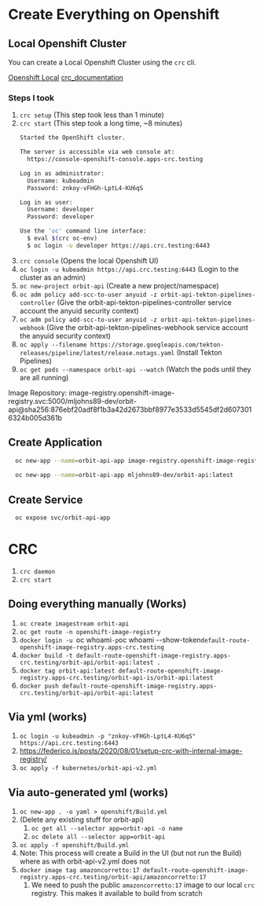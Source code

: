 # Create Everything on Openshift

## Local Openshift Cluster

You can create a Local Openshift Cluster using the `crc` cli.

[Openshift Local](https://console.redhat.com/openshift/create/local)
[crc_documentation](https://access.redhat.com/documentation/en-us/red_hat_openshift_local/2.18/html/getting_started_guide/installation_gsg)

### Steps I took
1. `crc setup`  (This step took less than 1 minute)
2. `crc start`  (This step took a long time, ~8 minutes)
    ```bash
    Started the OpenShift cluster.
    
    The server is accessible via web console at:
      https://console-openshift-console.apps-crc.testing
    
    Log in as administrator:
      Username: kubeadmin
      Password: znkoy-vFHGh-LptL4-KU6qS
    
    Log in as user:
      Username: developer
      Password: developer
    
    Use the 'oc' command line interface:
      $ eval $(crc oc-env)
      $ oc login -u developer https://api.crc.testing:6443
    ```
3. `crc console` (Opens the local Openshift UI)
4. `oc login -u kubeadmin https://api.crc.testing:6443` (Login to the cluster as an admin)
5. `oc new-project orbit-api` (Create a new project/namespace)
6. `oc adm policy add-scc-to-user anyuid -z orbit-api-tekton-pipelines-controller` (Give the orbit-api-tekton-pipelines-controller service account the anyuid security context)
7. `oc adm policy add-scc-to-user anyuid -z orbit-api-tekton-pipelines-webhook` (Give the orbit-api-tekton-pipelines-webhook service account the anyuid security context)
8. `oc apply --filename https://storage.googleapis.com/tekton-releases/pipeline/latest/release.notags.yaml` (Install Tekton Pipelines)
9. `oc get pods --namespace orbit-api --watch` (Watch the pods until they are all running)


Image Repository:
image-registry.openshift-image-registry.svc:5000/mljohns89-dev/orbit-api@sha256:876ebf20adf8f1b3a42d2673bbf8977e3533d5545df2d6073016324b005d361b


## Create Application

```bash
  oc new-app --name=orbit-api-app image-registry.openshift-image-registry.svc:5000/mljohns89-dev/orbit-api:latest
  
  oc new-app --name=orbit-api-app mljohns89-dev/orbit-api:latest
```

## Create Service

```bash
  oc expose svc/orbit-api-app
```

# CRC
1. `crc daemon`
2. `crc start`


## Doing everything manually (Works)
1. `oc create imagestream orbit-api`
2. `oc get route -n openshift-image-registry`
3. `docker login -u `oc whoami` -p `oc whoami --show-token` default-route-openshift-image-registry.apps-crc.testing `
4. `docker build -t default-route-openshift-image-registry.apps-crc.testing/orbit-api/orbit-api:latest .`
5. `docker tag orbit-api:latest default-route-openshift-image-registry.apps-crc.testing/orbit-api-is/orbit-api:latest`
6. `docker push default-route-openshift-image-registry.apps-crc.testing/orbit-api/orbit-api:latest`

## Via yml (works)
1. `oc login -u kubeadmin -p "znkoy-vFHGh-LptL4-KU6qS" https://api.crc.testing:6443`
2. https://federico.is/posts/2020/08/01/setup-crc-with-internal-image-registry/
3. `oc apply -f kubernetes/orbit-api-v2.yml`

## Via auto-generated yml (works)
1. `oc new-app . -o yaml > openshift/Build.yml`
2. (Delete any existing stuff for orbit-api)
   1. `oc get all --selector app=orbit-api -o name`
   2. `oc delete all --selector app=orbit-api`
3. `oc apply -f openshift/Build.yml`
4. Note:  This process will create a Build in the UI (but not run the Build) where as with orbit-api-v2.yml does not
5. `docker image tag amazoncorretto:17 default-route-openshift-image-registry.apps-crc.testing/orbit-api/amazoncorretto:17`
   1. We need to push the public `amazoncorretto:17` image to our local `crc` registry.  This makes it available to build from scratch
